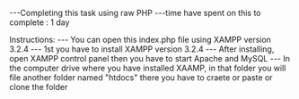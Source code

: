 ---Completing this task using raw PHP 
---time have spent on this to complete : 1 day

Instructions:
--- You can open this index.php file using XAMPP version 3.2.4 
--- 1st you have to install XAMPP version 3.2.4
--- After installing, open XAMPP control panel then you have to start Apache and MySQL 
--- In the computer drive where you have installed XAAMP, in that folder you will file another folder 
named "htdocs" there you have to craete or paste or clone the folder
